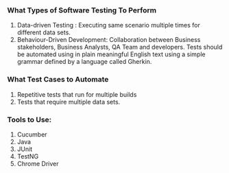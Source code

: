 ### What Types of Software Testing To Perform
1. Data-driven Testing :  Executing same scenario multiple times for different data sets.  
2. Behaviour-Driven Development: Collaboration between Business stakeholders, Business Analysts, QA Team and developers. Tests should be automated using in plain meaningful English text using a simple grammar defined by a language called Gherkin.  

### What Test Cases to Automate
1. Repetitive tests that run for multiple builds
1. Tests that require multiple data sets.

### Tools to Use: 
1. Cucumber
1. Java
1. JUnit
1. TestNG
1. Chrome Driver
